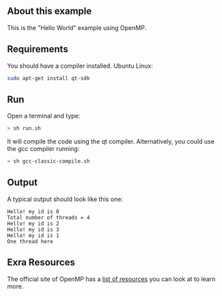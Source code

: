 ## About this example

This is the "Hello World" example using OpenMP.

## Requirements

You should have a compiler installed. Ubuntu Linux:

```bash
sudo apt-get install qt-sdk
```

## Run

Open a terminal and type:

```bash
> sh run.sh
```

It will compile the code using the qt compiler. Alternatively, you could use the gcc compiler running:

```bash
> sh gcc-classic-compile.sh
```

## Output

A typical output should look like this one:

```
Hello! my id is 0
Total number of threads = 4
Hello! my id is 2
Hello! my id is 3
Hello! my id is 1
One thread here
```

## Exra Resources

The official site of OpenMP has a [list of resources](http://openmp.org/wp/resources/) you can look at to learn more.
